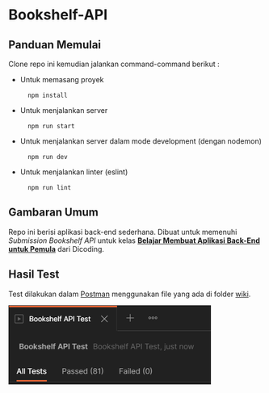 # Bookshelf-API

## Panduan Memulai

Clone repo ini kemudian jalankan command-command berikut :

- Untuk memasang proyek
  
  ```shell
    npm install
  ```

- Untuk menjalankan server
  
  ```shell
    npm run start
  ```

- Untuk menjalankan server dalam mode development (dengan nodemon)
  
  ```shell
    npm run dev
  ```

- Untuk menjalankan linter (eslint)
  
  ```shell
    npm run lint
  ```

## Gambaran Umum

Repo ini berisi aplikasi back-end sederhana. Dibuat untuk memenuhi *Submission Bookshelf API* untuk kelas [**Belajar Membuat Aplikasi Back-End untuk Pemula**](https://www.dicoding.com/academies/261) dari Dicoding.

## Hasil Test

Test dilakukan dalam [Postman](https://www.postman.com/) menggunakan file yang ada di folder [wiki](wiki).

![postman_test](wiki/postman_test.png)
